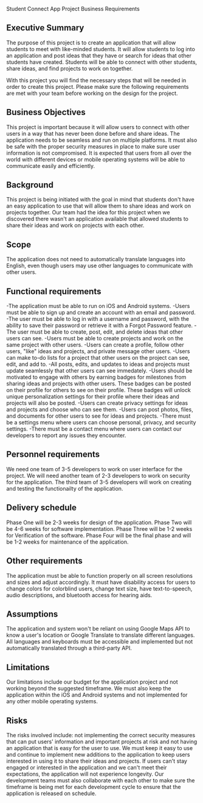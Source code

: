 Student Connect App Project Business Requirements

## Executive Summary

The purpose of this project is to create an application that will allow students to meet with like-minded students. It will allow students to log into an application and post ideas that they have or search for ideas that other students have created. Students will be able to connect with other students, share ideas, and find projects to work on together.

With this project you will find the necessary steps that will be needed in order to create this project. Please make sure the following requirements are met with your team before working on the design for the project.

## Business Objectives

This project is important because it will allow users to connect with other users in a way that has never been done before and share ideas. The application needs to be seamless and run on multiple platforms. It must also be safe with the proper security measures in place to make sure user information is not compromised. It is expected that users from all over the world with different devices or mobile operating systems will be able to communicate easily and efficiently.

## Background

This project is being initiated with the goal in mind that students don't have an easy application to use that will allow them to share ideas and work on projects together. Our team had the idea for this project when we discovered there wasn't an application available that allowed students to share their ideas and work on projects with each other.

## Scope

The application does not need to automatically translate languages into English, even though users may use other languages to communicate with other users.

## Functional requirements

-The application must be able to run on iOS and Android systems.
-Users must be able to sign up and create an account with an email and password.
-The user must be able to log in with a username and password, with the ability to save their password or retrieve it with a Forgot Password feature.
-The user must be able to create, post, edit, and delete ideas that other users can see.
-Users must be able to create projects and work on the same project with other users.
-Users can create a profile, follow other users, "like" ideas and projects, and private message other users.
-Users can make to-do lists for a project that other users on the project can see, edit, and add to.
-All posts, edits, and updates to ideas and projects must update seamlessly that other users can see immedately.
-Users should be motivated to engage with others by earning badges for milestones from sharing ideas and projects with other users. These badges can be posted on their profile for others to see on their profile. These badges will unlock unique personalization settings for their profile where their ideas and projects will also be posted.
-Users can create privacy settings for ideas and projects and choose who can see them.
-Users can post photos, files, and documents for other users to see for ideas and projects.
-There must be a settings menu where users can choose personal, privacy, and security settings.
-There must be a contact menu where users can contact our developers to report any issues they encounter.

## Personnel requirements

We need one team of 3-5 developers to work on user interface for the project. We will need another team of 2-3 developers to work on security for the application. The third team of 3-5 developers will work on creating and testing the functionailty of the application.

## Delivery schedule

Phase One will be 2-3 weeks for design of the application. Phase Two will be 4-6 weeks for software implementation. Phase Three will be 1-2 weeks for Verification of the software. Phase Four will be the final phase and will be 1-2 weeks for maintenance of the application.

## Other requirements

The application must be able to function properly on all screen resolutions and sizes and adjust accordingly. It must have disability access for users to change colors for colorblind users, change text size, have text-to-speech, audio descriptions, and bluetooth access for hearing aids.

## Assumptions

The application and system won't be reliant on using Google Maps API to know a user's location or Google Translate to translate different languages. All languages and keyboards must be accessible and implemented but not automatically translated through a third-party API. 

## Limitations

Our limitations include our budget for the application project and not working beyond the suggested timeframe. We must also keep the application within the iOS and Android systems and not implemented for any other mobile operating systems.

## Risks

The risks involved include: not implementing the correct security measures that can put users' information and important projects at risk and not having an application that is easy for the user to use. We must keep it easy to use and continue to implement new additions to the application to keep users interested in using it to share their ideas and projects. If users can't stay engaged or interested in the application and we can't meet their expectations, the application will not experience longevity. Our development teams must also collaborate with each other to make sure the timeframe is being met for each development cycle to ensure that the application is released on schedule.
